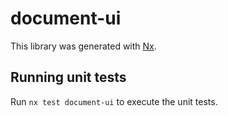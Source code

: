 # document-ui

This library was generated with [Nx](https://nx.dev).

## Running unit tests

Run `nx test document-ui` to execute the unit tests.
